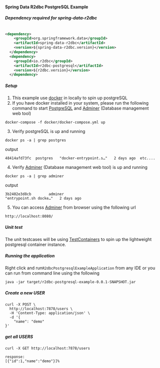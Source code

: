 #### Spring Data R2dbc PostgreSQL Example

##### Dependency required for spring-data-r2dbc
```xml

<dependency>
    <groupId>org.springframework.data</groupId>
    <artifactId>spring-data-r2dbc</artifactId>
    <version>${spring-data-r2dbc.version}</version>
  </dependency>
  <dependency>
    <groupId>io.r2dbc</groupId>
    <artifactId>r2dbc-postgresql</artifactId>
    <version>${r2dbc.version}</version>
  </dependency>
```
##### Setup
1. This example use [docker](https://www.docker.com/) in locally to spin up postgreSQL
2. If you have docker installed in your system, please run the following command to start 
[PostgreSQL](https://www.postgresql.org/) and [Adminer](https://www.adminer.org/) (Database management web tool)

  ```properties
  docker-compose -f docker/docker-compose.yml up 
  ```
3. Verify postgreSQL is up and running
```properties
docker ps -a | grep postgres 
```
output
```properties
48414afd73fc  postgres   "docker-entrypoint.s…"   2 days ago  etc....

```
4. Verify [Adminer](https://www.adminer.org/) (Database management web tool) is up and running

```properties
docker ps -a | grep adminer 
```
output
```properties
3b2402e3d8cb        adminer                                 "entrypoint.sh docke…"   2 days ago  
```
5. You can access [Adminer](https://www.adminer.org/) from browser using the following url
```properties
http://localhost:8080/
```

##### Unit test

The unit testcases will be using [TestContainers](https://www.testcontainers.org/) to spin up the lightweight
postgresql container instance.

##### Running the application
Right click and run`R2dbcPostgresqlExampleApplication` from any IDE or you can run 
from command line using the following

```properties
java -jar target/r2dbc-postgresql-example-0.0.1-SNAPSHOT.jar
```

##### Create a new USER

```properties
curl -X POST \
  http://localhost:7878/users \
  -H 'Content-Type: application/json' \
  -d '{
	"name": "demo"
}'
```

##### get all USERS
```properties
curl -X GET http://localhost:7878/users

response:
[{"id":1,"name":"demo"}]%
```
